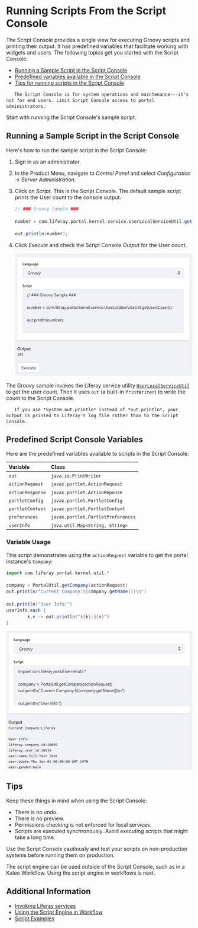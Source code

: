 # Running Scripts From the Script Console

The Script Console provides a single view for executing Groovy scripts and printing their output. It has predefined variables that facilitate working with widgets and users. The following topics get you started with the Script Console:

* [Running a Sample Script in the Script Console](#running-a-sample-script-in-the-script-console)
* [Predefined variables available in the Script Console](#predefined-variables)
* [Tips for running scripts in the Script Console](#tips)

```important::
   The Script Console is for system operations and maintenance---it's not for end users. Limit Script Console access to portal administrators.
```

Start with running the Script Console's sample script.

## Running a Sample Script in the Script Console

Here's how to run the sample script in the Script Console:

1. Sign in as an administrator.
1. In the Product Menu, navigate to *Control Panel* and select *Configuration* &rarr; *Server Administration*.
1. Click on *Script*. This is the Script Console. The default sample script prints the User count to the console output.

    ```groovy
    // ### Groovy Sample ###

    number = com.liferay.portal.kernel.service.UserLocalServiceUtil.getUsersCount();

    out.println(number);
    ```

1. Click *Execute* and check the Script Console *Output* for the User count.

    ![The Script Console's sample Groovy script prints the User count to Script Console output.](./running-scripts-from-the-script-console/images/01.png)

The Groovy sample invokes the Liferay service utility [`UserLocalServiceUtil`](https://docs.liferay.com/dxp/portal/7.2-latest/javadocs/portal-kernel/com/liferay/portal/kernel/service/UserLocalServiceUtil.html) to get the user count. Then it uses `out` (a built-in `PrintWriter`) to write the count to the Script Console.

```note::
   If you use *System.out.println* instead of *out.println*, your output is printed to Liferay's log file rather than to the Script Console.
```

## Predefined Script Console Variables

Here are the predefined variables available to scripts in the Script Console:

| Variable | Class |
| :------- | :---- |
| `out` | `java.io.PrintWriter` |
| `actionRequest` | `javax.portlet.ActionRequest` |
| `actionResponse` | `javax.portlet.ActionReponse` |
| `portletConfig` | `javax.portlet.PortletConfig` |
| `portletContext` | `javax.portlet.PortletContext` |
| `preferences` | `javax.portlet.PortletPreferences` |
| `userInfo` | `java.util.Map<String, String>` |

### Variable Usage

This script demonstrates using the `actionRequest` variable to get the portal instance's `Company`:

```groovy
import com.liferay.portal.kernel.util.*

company = PortalUtil.getCompany(actionRequest)
out.println("Current Company:${company.getName()}\n")

out.println("User Info:")
userInfo.each {
        k,v -> out.println("${k}:${v}")
}
```

![Here's an example of invoking a Groovy script that uses the predefined out, actionRequest, and userInfo variables to print information about the Company and User.](./running-scripts-from-the-script-console/images/02.png)

## Tips

Keep these things in mind when using the Script Console:

* There is no undo.
* There is no preview.
* Permissions checking is not enforced for local services.
* Scripts are executed synchronously. Avoid executing scripts that might take a long time.

Use the Script Console cautiously and test your scripts on non-production systems before running them on production.

The script engine can be used outside of the Script Console, such as in a Kaleo Workflow. Using the script engine in workflows is next.

## Additional Information

* [Invoking Liferay services](./invoking-liferay-services-from-scripts.md)
* [Using the Script Engine in Workflow](../../process-automation/workflow/developer-guide/using-the-script-engine-in-workflow.md)
* [Script Examples](./script-examples.md)
